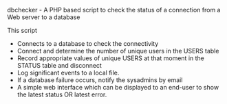 dbchecker - A PHP based script to check the status of a connection from a Web server to a database

This script 

- Connects to a database to check the connectivity
- Connect and determine the number of unique users in the USERS table
- Record appropriate values of unique USERS at that moment in the STATUS table and disconnect
- Log significant events to a local file.
- If a database failure occurs, notify the sysadmins by email
- A simple web interface which can be displayed to an end-user to show the latest status OR latest error.
